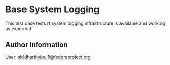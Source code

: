 Base System Logging
=========
This test case tests if system logging infrastructure is available and working as expected.

Author Information
------------------
User: siddharthvipul1@fedoraproject.org
